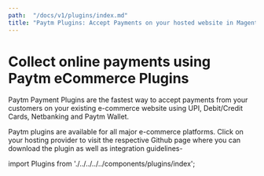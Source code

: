 ```yaml
---
path:  "/docs/v1/plugins/index.md"
title: "Paytm Plugins: Accept Payments on your hosted website in Magento, Wordpress, WooCommerce and more"
---
```



# Collect online payments using Paytm eCommerce Plugins

Paytm Payment Plugins are the fastest way to accept payments from your customers on your existing e-commerce website using UPI, Debit/Credit Cards, Netbanking and Paytm Wallet.


Paytm plugins are available for all major e-commerce platforms. Click on your hosting provider to visit the respective Github page where you can download the plugin as well as integration guidelines-

import Plugins from './../../../../components/plugins/index';

<Plugins></Plugins>

